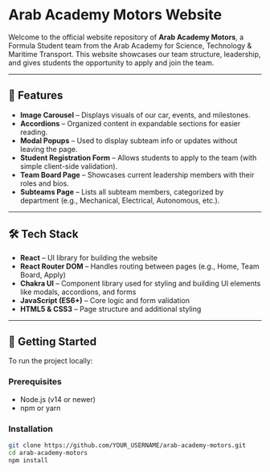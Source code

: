 # Arab Academy Motors Website

Welcome to the official website repository of **Arab Academy Motors**, a Formula Student team from the Arab Academy for Science, Technology & Maritime Transport. This website showcases our team structure, leadership, and gives students the opportunity to apply and join the team.

---

## 🚗 Features

- **Image Carousel** – Displays visuals of our car, events, and milestones.
- **Accordions** – Organized content in expandable sections for easier reading.
- **Modal Popups** – Used to display subteam info or updates without leaving the page.
- **Student Registration Form** – Allows students to apply to the team (with simple client-side validation).
- **Team Board Page** – Showcases current leadership members with their roles and bios.
- **Subteams Page** – Lists all subteam members, categorized by department (e.g., Mechanical, Electrical, Autonomous, etc.).

---

## 🛠 Tech Stack

- **React** – UI library for building the website
- **React Router DOM** – Handles routing between pages (e.g., Home, Team Board, Apply)
- **Chakra UI** – Component library used for styling and building UI elements like modals, accordions, and forms
- **JavaScript (ES6+)** – Core logic and form validation
- **HTML5 & CSS3** – Page structure and additional styling
---

## 🚀 Getting Started

To run the project locally:

### Prerequisites

- Node.js (v14 or newer)
- npm or yarn

### Installation

```bash
git clone https://github.com/YOUR_USERNAME/arab-academy-motors.git
cd arab-academy-motors
npm install
